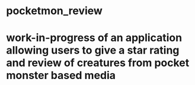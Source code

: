 # pocketmon_review
# work-in-progress of an application allowing users to give a star rating and review of creatures from pocket monster based media
